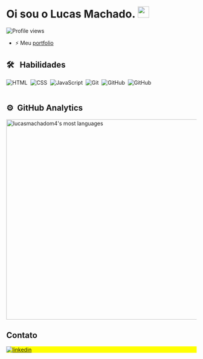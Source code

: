 <h1 align="left">Oi sou o Lucas Machado. <img src="https://raw.githubusercontent.com/kaueMarques/kaueMarques/master/hi.gif" height="30px"></h1>
<p align="left"> <img src="https://komarev.com/ghpvc/?username=lucasmachadom4&color=yellow" alt="Profile views" /> </p>

- ⚡ Meu [portfolio](https://lucasmachadom4.github.io/Portfolio/)

## 🛠 &nbsp; Habilidades
![HTML](https://img.shields.io/badge/-HTML-05122A?style=flat&logo=HTML5)&nbsp;
![CSS](https://img.shields.io/badge/-CSS-05122A?style=flat&logo=CSS3&logoColor=1572B6)&nbsp;
![JavaScript](https://img.shields.io/badge/-JavaScript-05122A?style=flat&logo=javascript)&nbsp;
![Git](https://img.shields.io/badge/-Git-05122A?style=flat&logo=git)&nbsp;
![GitHub](https://img.shields.io/badge/-GitHub-05122A?style=flat&logo=github)&nbsp;
![GitHub](https://img.shields.io/badge/-CSharp-05122A?style=flat&logo=csharp)&nbsp;
<br><br>

## ⚙️ &nbsp;GitHub Analytics
<p align="left">
  <img width="530em" src="https://github-readme-stats.vercel.app/api/top-langs/?username=lucasmachadom4&layout=compact&theme=vision-friendly-dark"  alt="lucasmachadom4's most languages"/>
</p>

## Contato

<p align="left" style="background:yellow">
  <a href="https://www.linkedin.com/in/lucas-machado-marques/" target="_blank">
    <img align="center" src="https://img.shields.io/badge/-Lucas Machado-05122A?style=flat&logo=linkedin" alt="linkedin"/>
  </a>
</p>
